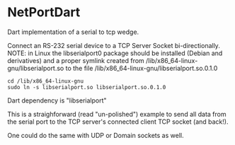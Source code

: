 # NetPortDart
Dart implementation of a serial to tcp wedge.

Connect an RS-232 serial device to a TCP Server Socket bi-directionally.
NOTE: in Linux the libserialport0 package should be installed (Debian and
derivatives) and a proper symlink created from /lib/x86_64-linux-gnu/libserialport.so
to the file /lib/x86_64-linux-gnu/libserialport.so.0.1.0
~~~
cd /lib/x86_64-linux-gnu
sudo ln -s libserialport.so libserialport.so.0.1.0
~~~
Dart dependency is "libserialport"

This is a straighforward (read "un-polished") example to send all data from the
serial port to the TCP server's connected client TCP socket (and back!).

One could do the same with UDP or Domain sockets as well.
